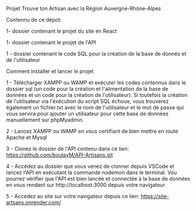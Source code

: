 Projet Trouve ton Artisan avec la Région Auvergne-Rhône-Alpes


Contennu de ce dépot:

1- dossier contenant le projet du site en React

1- dossier contenant le projet de l'API

1 - dossier contenant le code SQL pour la création de la base de donnés et de l'utilisateur

Comment installer et lancer le projet

1 - Télécharger XAMPP ou WAMP et exécuter les codes contennus dans le dossier sql 
(un code pour la création et l'alimentation de la base de données et un code pour
la création de l'utilisateur). Si toutefois la création de l'utilisateur via l'éxécution
du script SQL échoue, vous trouverez également un fichier.txt avec le nom de l'utilisateur
et le mot de passe qui vous servira pour ajouter un utilisateur pour cette base de données
manuellement sur phpMyadmin.

2 - Lancez XAMPP ou WAMP en vous certifiant de bien mettre en route Apache et Mysql

3 - Clonez le dossier de l'API contenu dans ce lien: https://github.com/boulayM/API-Artisans.git

4 - Accédez au dossier que vous venez de clonner depuis VSCode et lancez l'API en exécutant la commande
nodemon dans le terminal. Vou pourrez vérifier que l'API est bien lancée et connectée à la base de données
en vous rendant sur http://localhost:3000 depuis votre navigateur

5 - Accédez au site sur votre navigateur depuis ce lien: https://site-artsans.onrender.com/
